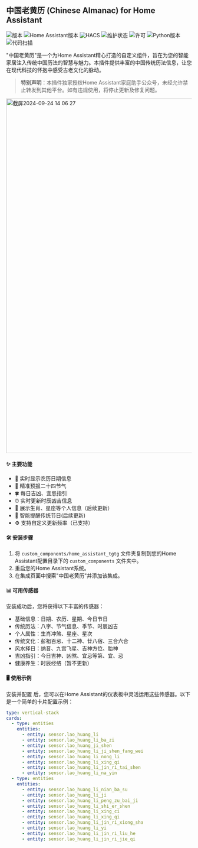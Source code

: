 ## 中国老黄历 (Chinese Almanac) for Home Assistant

![版本](https://img.shields.io/badge/version-1.0.0-blue.svg)
![Home Assistant版本](https://img.shields.io/badge/Home%20Assistant-2023.6.0+-yellow.svg)
![HACS](https://img.shields.io/badge/HACS-Custom-orange.svg)
![维护状态](https://img.shields.io/badge/维护-活跃-green.svg)
![许可](https://img.shields.io/badge/许可-MIT-brightgreen.svg)
![Python版本](https://img.shields.io/badge/Python-3.9+-blue.svg)
![代码扫描](https://img.shields.io/badge/代码扫描-通过-success)

"中国老黄历"是一个为Home Assistant精心打造的自定义组件，旨在为您的智能家居注入传统中国历法的智慧与魅力。本插件提供丰富的中国传统历法信息，让您在现代科技的怀抱中感受古老文化的脉动。
> **特别声明**：本插件独家授权Home Assistant家庭助手公众号，未经允许禁止转发到其他平台。如有违规使用，将停止更新及修复问题。


<img width="960" alt="截屏2024-09-24 14 06 27" src="https://github.com/user-attachments/assets/2414840b-c860-4d49-b788-b25fbb51b0e5">




#### ✨ 主要功能

- 📅 实时显示农历日期信息
- 🌱 精准预报二十四节气
- 🍀 每日吉凶、宜忌指引
- ⏰ 实时更新时辰凶吉信息
- 🐲 展示生肖、星座等个人信息（后续更新）
- 🎉 智能提醒传统节日(后续更新)
- ⚙️ 支持自定义更新频率（已支持）
  
#### 🛠 安装步骤

1. 将 `custom_components/home_assistant_tgtg` 文件夹复制到您的Home Assistant配置目录下的 `custom_components` 文件夹中。
2. 重启您的Home Assistant系统。
3. 在集成页面中搜索"中国老黄历"并添加该集成。

#### 📊 可用传感器

安装成功后，您将获得以下丰富的传感器：

- 基础信息：日期、农历、星期、今日节日
- 传统历法：八字、节气信息、季节、时辰凶吉
- 个人属性：生肖冲煞、星座、星次
- 传统文化：彭祖百忌、十二神、廿八宿、三合六合
- 风水择日：纳音、九宫飞星、吉神方位、胎神
- 吉凶指引：今日吉神、凶煞、宜忌等第、宜、忌
- 健康养生：时辰经络（暂不更新）

#### 🖥 使用示例

安装并配置
后，您可以在Home Assistant的仪表板中灵活运用这些传感器。以下是一个简单的卡片配置示例：

```yaml
type: vertical-stack
cards:
  - type: entities
    entities:
      - entity: sensor.lao_huang_li
      - entity: sensor.lao_huang_li_ba_zi
      - entity: sensor.lao_huang_ji_shen
      - entity: sensor.lao_huang_li_ji_shen_fang_wei
      - entity: sensor.lao_huang_li_nong_li
      - entity: sensor.lao_huang_li_xing_qi
      - entity: sensor.lao_huang_li_jin_ri_tai_shen
      - entity: sensor.lao_huang_li_na_yin
  - type: entities
    entities:
      - entity: sensor.lao_huang_li_nian_ba_su
      - entity: sensor.lao_huang_li_ji
      - entity: sensor.lao_huang_li_peng_zu_bai_ji
      - entity: sensor.lao_huang_li_shi_er_shen
      - entity: sensor.lao_huang_li_xing_ci
      - entity: sensor.lao_huang_li_xing_qi
      - entity: sensor.lao_huang_li_jin_ri_xiong_sha
      - entity: sensor.lao_huang_li_yi
      - entity: sensor.lao_huang_li_jin_ri_liu_he
      - entity: sensor.lao_huang_li_jin_ri_jie_qi
